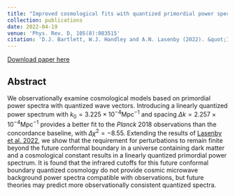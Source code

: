 ```yaml
---
title: "Improved cosmological fits with quantized primordial power spectra"
collection: publications
date: 2022-04-19
venue: 'Phys. Rev. D, 105(8):083515'
citation: 'D.J. Bartlett, W.J. Handley and A.N. Lasenby (2022). &quot;Improved cosmological fits with quantized primordial power spectra.&quot; <i>Phys. Rev. D, 105(8):083515</i>.'
---
```


[Download paper here](https://journals.aps.org/prd/abstract/10.1103/PhysRevD.105.083515)

## Abstract
We observationally examine cosmological models based on primordial power spectra with quantized wave vectors. Introducing a linearly quantized power spectrum with $k_0=3.225\times10^{-4}\mathrm{Mpc}^{-1}$ and spacing $\Delta k = 2.257 \times 10^{-4} \mathrm{Mpc}^{-1}$  provides a better fit to the *Planck* 2018 observations than the concordance baseline, with $\Delta \chi^2 = -8.55$. Extending the results of [Lasenby et al. 2022](https://journals.aps.org/prd/abstract/10.1103/PhysRevD.105.083514), we show that the requirement for perturbations to remain finite beyond the future conformal boundary in a universe containing dark matter and a cosmological constant results in a linearly quantized primordial power spectrum. It is found that the infrared cutoffs for this future conformal boundary quantized cosmology do not provide cosmic microwave background power spectra compatible with observations, but future theories may predict more observationally consistent quantized spectra.
